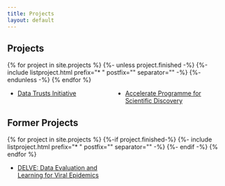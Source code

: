 ```yaml
---
title: Projects
layout: default
---
```


<style>
ul {
  columns: 2;
  -webkit-columns: 2;
  -moz-columns: 2;
}
</style>


## Projects

{% for project in site.projects %}
  {%- unless project.finished -%}
    {%-include listproject.html prefix="* " postfix="" separator="" -%}
  {%- endunless -%}
{% endfor %}
* [Data Trusts Initiative](https://datatrusts.uk)
* [Accelerate Programme for Scientific Discovery](https://www.cst.cam.ac.uk/accelerate)


## Former Projects

{% for project in site.projects %}
  {%-if project.finished-%}
    {%- include listproject.html prefix="* " postfix="" separator="" -%}
  {%- endif -%}
{% endfor %}
* [DELVE: Data Evaluation and Learning for Viral Epidemics](https://rs-delve.github.io/about.html)
